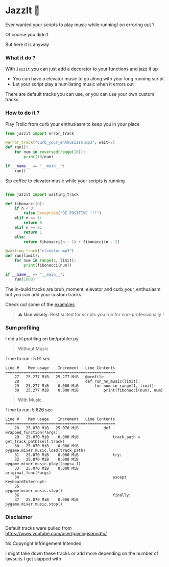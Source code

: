 # JazzIt 🎷

Ever wanted your scripts to play music while running/ on erroring out ?

Of course you didn't

But here it is anyway


### What it do ?

With `Jazzit` you can just add a decorator to your functions and jazz it up 

- You can have a elevator music to go along with your long running script
- Let your script play a humiliating music when it errors out    

There are default tracks you can use, or you can use your own custom tracks

### How to do it ?

Play Frolic from curb your enthusiasm to keep you in your place

```python
from jazzit import error_track

@error_track("curb_your_enthusiasm.mp3", wait=7)
def run():
    for num in reversed(range(10)):
        print(10/num)

if __name__ == "__main__":
    run()

```

Sip coffee to elevator music while your scripts is running

```python

from jazzit import waiting_track

def fibonacci(n):
    if n < 0:
        raise Exception("BE POSITIVE !!!")
    elif n == 1:
        return 0
    elif n == 2:
        return 1
    else:
        return fibonacci(n - 1) + fibonacci(n - 2)

@waiting_track("elevator.mp3")
def run(limit):
    for num in range(1, limit):
        print(fibonacci(num))

if __name__ == "__main__":
    run(1000)
``` 

The in-build tracks are bruh_moment, elevator and curb_your_enthusiasm but you can add your custom tracks 


Check out some of the [examples](https://github.com/Sangarshanan/jazzit/examples)


> :warning: **Use wisely**:  Best suited for scripts you run for non-professionally !


### Sum profiling


I did a lil profiling on bin/profiler.py

> Without Music

Time to run : 5.91 sec

```
Line #    Mem usage    Increment   Line Contents
================================================
    27   25.277 MiB   25.277 MiB   @profile
    28                             def run_no_music(limit):
    29   25.277 MiB    0.000 MiB       for num in range(1, limit):
    30   25.277 MiB    0.000 MiB           print(fibonacci(num), num)
```

> With Music

Time to run: 5.826 sec


```
Line #    Mem usage    Increment   Line Contents
================================================
    28   25.070 MiB   25.070 MiB           def wrapped_function(*args):
    29   25.070 MiB    0.000 MiB               track_path = get_track_path(self.track)
    30   25.070 MiB    0.000 MiB               pygame.mixer.music.load(track_path)
    31   25.070 MiB    0.000 MiB               try:
    32   25.070 MiB    0.000 MiB                   pygame.mixer.music.play(loops=-1)
    33   25.070 MiB    0.000 MiB                   original_func(*args)
    34                                         except KeyboardInterrupt:
    35                                             pygame.mixer.music.stop()
    36                                         finally:
    37   25.070 MiB    0.000 MiB                   pygame.mixer.music.stop()
```


### Disclaimer

Default tracks were pulled from https://www.youtube.com/user/gamingsoundfx/

No Copyright Infringement Intended

I might take down these tracks or add more depending on the number of lawsuits I get slapped with
